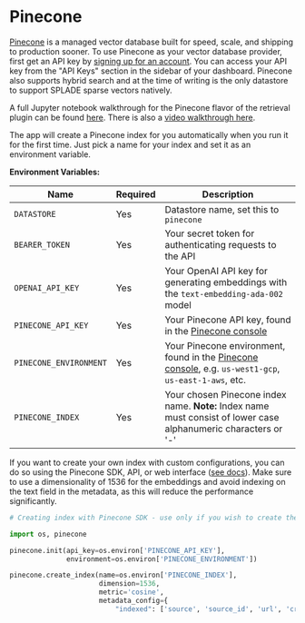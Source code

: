 # Pinecone

[Pinecone](https://www.pinecone.io) is a managed vector database built for speed, scale, and shipping to production sooner. To use Pinecone as your vector database provider, first get an API key by [signing up for an account](https://app.pinecone.io/). You can access your API key from the "API Keys" section in the sidebar of your dashboard. Pinecone also supports hybrid search and at the time of writing is the only datastore to support SPLADE sparse vectors natively.

A full Jupyter notebook walkthrough for the Pinecone flavor of the retrieval plugin can be found [here](https://github.com/openai/chatgpt-retrieval-plugin/blob/main/examples/providers/pinecone/semantic-search.ipynb). There is also a [video walkthrough here](https://youtu.be/hpePPqKxNq8).

The app will create a Pinecone index for you automatically when you run it for the first time. Just pick a name for your index and set it as an environment variable.

**Environment Variables:**

| Name                   | Required | Description                                                                                                                      |
|------------------------|----------|----------------------------------------------------------------------------------------------------------------------------------|
| `DATASTORE`            | Yes      | Datastore name, set this to `pinecone`                                                                                           |
| `BEARER_TOKEN`         | Yes      | Your secret token for authenticating requests to the API                                                                         |
| `OPENAI_API_KEY`       | Yes      | Your OpenAI API key for generating embeddings with the `text-embedding-ada-002` model                                            |
| `PINECONE_API_KEY`     | Yes      | Your Pinecone API key, found in the [Pinecone console](https://app.pinecone.io/)                                                 |
| `PINECONE_ENVIRONMENT` | Yes      | Your Pinecone environment, found in the [Pinecone console](https://app.pinecone.io/), e.g. `us-west1-gcp`, `us-east-1-aws`, etc. |
| `PINECONE_INDEX`       | Yes      | Your chosen Pinecone index name. **Note:** Index name must consist of lower case alphanumeric characters or '-'                  |

If you want to create your own index with custom configurations, you can do so using the Pinecone SDK, API, or web interface ([see docs](https://docs.pinecone.io/docs/manage-indexes)). Make sure to use a dimensionality of 1536 for the embeddings and avoid indexing on the text field in the metadata, as this will reduce the performance significantly.

```python
# Creating index with Pinecone SDK - use only if you wish to create the index manually.

import os, pinecone

pinecone.init(api_key=os.environ['PINECONE_API_KEY'],
              environment=os.environ['PINECONE_ENVIRONMENT'])

pinecone.create_index(name=os.environ['PINECONE_INDEX'],
                      dimension=1536,
                      metric='cosine',
                      metadata_config={
                          "indexed": ['source', 'source_id', 'url', 'created_at', 'author', 'document_id']})
```
